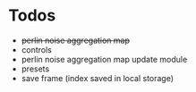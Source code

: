 # Todos

* ~~perlin noise aggregation map~~
* controls
* perlin noise aggregation map update module
* presets
* save frame (index saved in local storage)